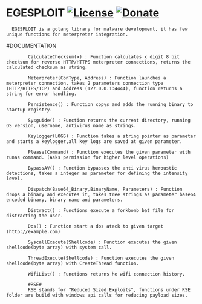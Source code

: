# EGESPLOIT [![License](https://img.shields.io/github/license/mashape/apistatus.svg?maxAge=2592000)](https://raw.githubusercontent.com/EgeBalci/EGESPLOIT/master/LICENSE?token=AQYjCTVzZPDeUfD7VWrNhzERQAM-rMYZks5Xle7twA%3D%3D)  [![Donate](https://img.shields.io/badge/Donate-Patreon-green.svg)](http://patreon.com/user?u=3556027)


      EGESPLOIT is a golang library for malware development, it has few unique functions for meterpreter integration.


#DOCUMENTATION


            CalculateChecksum(x) : Function calculates x digit 8 bit checksum for reverse HTTP/HTTPS meterpreter connections, returns the calculated checksum as string.
            
            Meterpreter(ConType, Address) : Function launches a meterpreter connection, takes 2 parameters connection type (HTTP/HTTPS/TCP) and Address (127.0.0.1:4444), function returns a string for error handling.
            
            Persistence() : Function copys and adds the running binary to startup registry.
            
            Sysguide() : Function returns the current directory, running OS version, username, antivirus name as strings.
            
            Keylogger(LOGS) : Function takes a string pointer as parameter and starts a keylogger,all key logs are saved at given parameter.
            
            Please(Command) : Function executes the given parameter with runas command. (Asks permission for higher level operations)  
            
            BypassAV() : Function bypasses the anti virus heroustic detections, takes a integer as parameter for defining the intensity level.
            
            Dispatch(Base64_Binary,BinaryName, Parameters) : Function drops a binary and executes it, takes tree strings as parameter base64 encoded binary, binary name and parameters.
            
            Distract() : Functions execute a forkbomb bat file for distracting the user.
            
            Dos() : Function start a dos atack to given target (http://example.com)
            
            SyscallExecute(Shellcode) : Function executes the given shellcode(byte array) with system call.
            
            ThreadExecute(Shellcode) : Function executes the given shellcode(byte array) with CreateThread function.

            WifiList() : Functions returns he wifi connection history.
            
            #RSE#
            RSE stands for "Reduced Sized Exploits", functions under RSE folder are build with windows api calls for reducing payload sizes.
      
